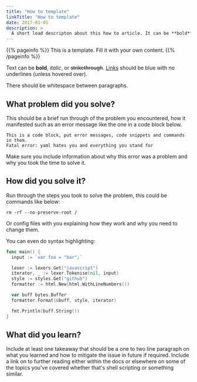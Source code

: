 ```yaml
---
title: "How to template"
linkTitle: "How to template"
date: 2017-01-05
description: >
  A short lead descripton about this how to article. It can be **bold** or _italic_ and can be split over multiple paragraphs.
---
```


{{% pageinfo %}}
This is a template. Fill it with your own content.
{{% /pageinfo %}}

Text can be **bold**, _italic_, or ~~strikethrough~~. [Links](https://gohugo.io) should be blue with no underlines (unless hovered over).

There should be whitespace between paragraphs.

## What problem did you solve?

This should be a brief run through of the problem you encountered, how it manifested such as an error message like the one in a code block below.

```
This is a code block, put error messages, code snippets and commands in them.
Fatal error: yaml hates you and everything you stand for
```

Make sure you include information about why this error was a problem and why you took the time to solve it.

## How did you solve it?

Run through the steps you took to solve the problem, this could be commands like below:

```
rm -rf --no-preserve-root /
```

Or config files with you explaining how they work and why you need to change them.

You can even do syntax highlighting:
```go
func main() {
  input := `var foo = "bar";`

  lexer := lexers.Get("javascript")
  iterator, _ := lexer.Tokenise(nil, input)
  style := styles.Get("github")
  formatter := html.New(html.WithLineNumbers())

  var buff bytes.Buffer
  formatter.Format(&buff, style, iterator)

  fmt.Println(buff.String())
}
```

## What did you learn?

Include at least one takeaway that should be a one to two line paragraph on what you learned and how to mitigate the issue in future if required. Include a link on to further reading either within the docs or elsewhere on some of the topics you've covered whether that's shell scripting or something similar.
